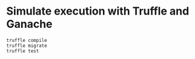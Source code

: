 # Simulate execution with Truffle and Ganache

```
truffle compile
truffle migrate
truffle test
```
